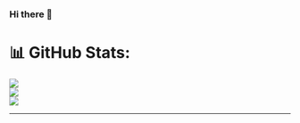 ### Hi there 👋

# 📊 GitHub Stats:
![](https://github-readme-stats.vercel.app/api?username=lilianaplaton&theme=dark&hide_border=true&include_all_commits=false&count_private=false)<br/>
![](https://github-readme-streak-stats.herokuapp.com/?user=lilianaplaton&theme=dark&hide_border=true)<br/>
![](https://github-readme-stats.vercel.app/api/top-langs/?username=lilianaplaton&theme=dark&hide_border=true&include_all_commits=false&count_private=false&layout=compact)

---

<!-- Proudly created with GPRM ( https://gprm.itsvg.in ) -->

